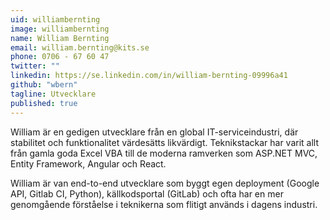 ```yaml
---
uid: williambernting
image: williambernting
name: William Bernting
email: william.bernting@kits.se
phone: 0706 - 67 60 47
twitter: ""
linkedin: https://se.linkedin.com/in/william-bernting-09996a41
github: "wbern"
tagline: Utvecklare
published: true
---
```


William är en gedigen utvecklare från en global IT-serviceindustri, där stabilitet och funktionalitet värdesätts likvärdigt. Teknikstackar har varit allt från gamla goda Excel VBA till de moderna ramverken som ASP.NET MVC, Entity Framework, Angular och React.

William är van end-to-end utvecklare som byggt egen deployment (Google API, Gitlab CI, Python), källkodsportal (GitLab) och ofta har en mer genomgående förståelse i teknikerna som flitigt används i dagens industri.
